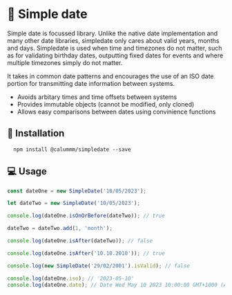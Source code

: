 # 📅 Simple date

Simple date is focussed library. Unlike the native date implementation and many other date libraries, simpledate only cares about valid years, months and days. Simpledate is used when time and timezones do not matter, such as for validating birthday dates, outputting fixed dates for events and where multiple timezones simply do not matter.

It takes in common date patterns and encourages the use of an ISO date portion for transmitting date information between systems.

- Avoids arbitary times and time offsets between systems
- Provides immutable objects (cannot be modified, only cloned)
- Allows easy comparisons between dates using convinience functions

## 💾 Installation

```
  npm install @calummm/simpledate --save
```

## 💻 Usage

```javascript
const dateOne = new SimpleDate('10/05/2023');

let dateTwo = new SimpleDate('10/05/2023');

console.log(dateOne.isOnOrBefore(dateTwo)); // true

dateTwo = dateTwo.add(1, 'month');

console.log(dateOne.isAfter(dateTwo)); // false

console.log(dateOne.isAfter('10.10.2010')); // true

console.log(new SimpleDate('29/02/2001').isValid); // false

console.log(dateOne.iso); // '2023-05-10'
console.log(dateOne.date); // Date Wed May 10 2023 10:00:00 GMT+1000 (Australian Eastern Standard Time)
```

